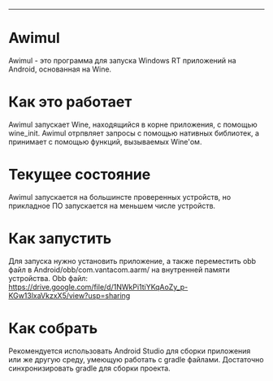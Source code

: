 <hr>

# Awimul
Awimul - это программа для запуска Windows RT приложений на Android, основанная на Wine.

# Как это работает
Awimul запускает Wine, находящийся в корне приложения, с помощью wine_init. Awimul отрпвляет запросы с помощью нативных библиотек, а принимает с помощью функций, вызываемых Wine'ом.

# Текущее состояние
Awimul запускается на большинсте проверенных устройств, но прикладное ПО запускается на меньшем числе устройств.

# Как запустить
Для запуска нужно установить приложение, а также переместить obb файл в Android/obb/com.vantacom.aarm/ на внутренней памяти устройства.
Obb файл: https://drive.google.com/file/d/1NWkPi1tiYKqAoZy_p-KGw13lxaVkzxX5/view?usp=sharing

# Как собрать
Рекомендуется использовать Android Studio для сборки приложения или же другую среду, умеющую работать с gradle файлами. Достаточно синхронизировать gradle для сборки проекта.
